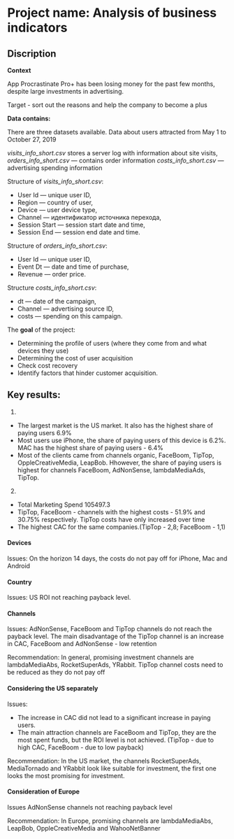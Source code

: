 # Project name: Analysis of business indicators

## Discription
**Context**

App Procrastinate Pro+ has been losing money for the past few months, despite large investments in advertising.

Target - sort out the reasons and help the company to become a plus

**Data contains:**

There are three datasets available. Data about users attracted from May 1 to October 27, 2019

*visits_info_short.csv* stores a server log with information about site visits,
*orders_info_short.csv* — contains order information
*costs_info_short.csv* — advertising spending information

Structure of *visits_info_short.csv*:

- User Id — unique user ID,
- Region — country of user,
- Device — user device type,
- Channel — идентификатор источника перехода,
- Session Start — session start date and time,
- Session End — session end date and time.

Structure of *orders_info_short.csv*:

- User Id — unique user ID,
- Event Dt — date and time of purchase,
- Revenue — order price.

Structure *costs_info_short.csv*:

- dt — date of the campaign,
- Channel — advertising source ID,
- costs — spending on this campaign.

The **goal** of the project:
- Determining the profile of users (where they come from and what devices they use)
- Determining the cost of user acquisition
- Check cost recovery
- Identify factors that hinder customer acquisition.

## Key results:

1.
- The largest market is the US market. It also has the highest share of paying users 6.9%
- Most users use iPhone, the share of paying users of this device is 6.2%. MAC has the highest share of paying users - 6.4%
- Most of the clients came from channels organic, FaceBoom, TipTop, OppleCreativeMedia, LeapBob. Нhowever, the share of paying users is highest for channels FaceBoom, AdNonSense, lambdaMediaAds, TipTop.

2.
- Total Marketing Spend 105497.3
- TipTop, FaceBoom - channels with the highest costs - 51.9% and 30.75% respectively. TipTop costs have only increased over time
- The highest CAC for the same companies.(TipTop - 2,8; FaceBoom - 1,1)

#### Devices

Issues: On the horizon 14 days, the costs do not pay off for iPhone, Mac and Android

#### Country

Issues: US ROI not reaching payback level.

#### Channels

Issues: AdNonSense, FaceBoom and TipTop channels do not reach the payback level. The main disadvantage of the TipTop channel is an increase in CAC, FaceBoom and AdNonSense - low retention

Recommendation: In general, promising investment channels are lambdaMediaAbs, RocketSuperAds, YRabbit. TipTop channel costs need to be reduced as they do not pay off

#### Considering the US separately

Issues:
- The increase in CAC did not lead to a significant increase in paying users.
- The main attraction channels are FaceBoom and TipTop, they are the most spent funds, but the ROI level is not achieved. (TipTop - due to high CAC, FaceBoom - due to low payback)

Recommendation: In the US market, the channels RocketSuperAds, MediaTornado and YRabbit look like suitable for investment, the first one looks the most promising for investment.

#### Consideration of Europe

Issues AdNonSense channels not reaching payback level

Recommendation: In Europe, promising channels are lambdaMediaAbs, LeapBob, OppleCreativeMedia and WahooNetBanner
